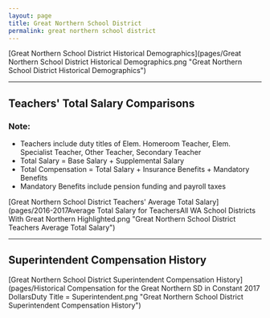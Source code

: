 ```yaml
---
layout: page
title: Great Northern School District
permalink: great northern school district
---
```



[Great Northern School District Historical Demographics](pages/Great Northern School District Historical Demographics.png "Great Northern School District Historical Demographics")

___

## Teachers' Total Salary Comparisons
### Note:
- Teachers include duty titles of Elem. Homeroom Teacher, Elem. Specialist Teacher, Other Teacher, Secondary Teacher
- Total Salary = Base Salary + Supplemental Salary
- Total Compensation = Total Salary + Insurance Benefits + Mandatory Benefits
- Mandatory Benefits include pension funding and payroll taxes

[Great Northern School District Teachers' Average Total Salary](pages/2016-2017Average Total Salary for TeachersAll WA School Districts With Great Northern Highlighted.png "Great Northern School District Teachers Average Total Salary")


___

## Superintendent Compensation History

[Great Northern School District Superintendent Compensation History](pages/Historical Compensation for the Great Northern SD in Constant 2017 DollarsDuty Title = Superintendent.png "Great Northern School District Superintendent Compensation History")

